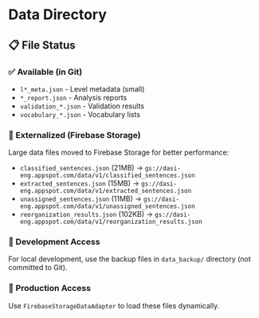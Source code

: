 # Data Directory

## 📋 File Status

### ✅ Available (in Git)
- `l*_meta.json` - Level metadata (small)
- `*_report.json` - Analysis reports  
- `validation_*.json` - Validation results
- `vocabulary_*.json` - Vocabulary lists

### 🚚 Externalized (Firebase Storage)
Large data files moved to Firebase Storage for better performance:

- `classified_sentences.json` (21MB) → `gs://dasi-eng.appspot.com/data/v1/classified_sentences.json`
- `extracted_sentences.json` (15MB) → `gs://dasi-eng.appspot.com/data/v1/extracted_sentences.json`  
- `unassigned_sentences.json` (11MB) → `gs://dasi-eng.appspot.com/data/v1/unassigned_sentences.json`
- `reorganization_results.json` (102KB) → `gs://dasi-eng.appspot.com/data/v1/reorganization_results.json`

### 🔧 Development Access
For local development, use the backup files in `data_backup/` directory (not committed to Git).

### 📱 Production Access  
Use `FirebaseStorageDataAdapter` to load these files dynamically.